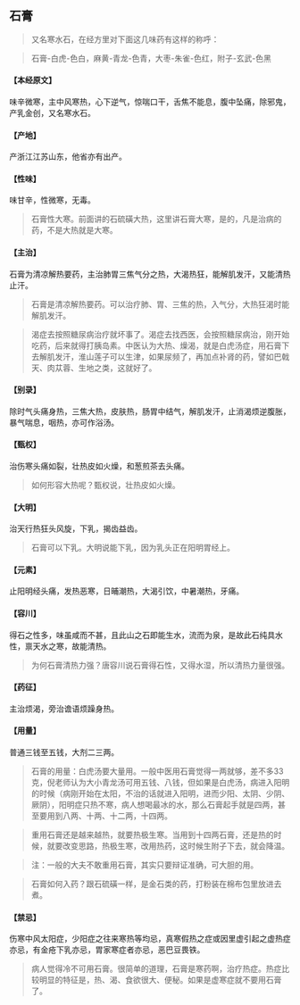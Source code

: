 ## 石膏

> 又名寒水石，在经方里对下面这几味药有这样的称呼：

> 石膏-白虎-色白，麻黄-青龙-色青，大枣-朱雀-色红，附子-玄武-色黑

#### 【本经原文】
味辛微寒，主中风寒热，心下逆气，惊喘口干，舌焦不能息，腹中坠痛，除邪鬼，产乳金创，又名寒水石。
#### 【产地】
产浙江江苏山东，他省亦有出产。
#### 【性味】
味甘辛，性微寒，无毒。

> 石膏性大寒。前面讲的石硫磺大热，这里讲石膏大寒，是的，凡是治病的药，不是大热就是大寒。

#### 【主治】
石膏为清凉解热要药，主治肺胃三焦气分之热，大渴热狂，能解肌发汗，又能清热止汗。

> 石膏是清凉解热要药。可以治疗肺、胃、三焦的热，入气分，大热狂渴时能解肌发汗。

> 渴症去按照糖尿病治疗就坏事了‍‍‍‍。渴症去找西医，会按照糖尿病治，刚开始吃药，后来就得打胰岛素。中医认为大热、燥渴，就是白虎汤症，用石膏下去解肌发汗，淮山莲子可以生津，如果尿频了，再加点补肾的药，譬如巴戟天、肉苁蓉、生地之类，这就好了。

#### 【别录】
除时气头痛身热，三焦大热，皮肤热，肠胃中结气，解肌发汗，止消渴烦逆腹胀，暴气喘息，咽热，亦可作浴汤。
#### 【甄权】
治伤寒头痛如裂，壮热皮如火燥，和葱煎茶去头痛。

> 如何形容大热呢？甄权说，壮热皮如火燥。

#### 【大明】
治天行热狂头风旋，下乳，揭齿益齿。

> 石膏可以下乳。大明说能下乳，因为乳头正在阳明胃经上。

#### 【元素】
止阳明经头痛，发热恶寒，日晡潮热，大渴引饮，中暑潮热，牙痛。
#### 【容川】
得石之性多，味虽咸而不甚，且此山之石即能生水，流而为泉，是故此石纯具水性，禀天水之寒，故能清热。

> 为何石膏清热力强？唐容川说石膏得石性，又得水湿，所以清热力量很强。

#### 【药征】
主治烦渴，旁治谵语烦躁身热。
#### 【用量】
普通三钱至五钱，大剂二三两。

> 石膏的用量：白虎汤要大量用。一般中医用石膏觉得一两就够，差不多33克，倪老师认为大小青龙汤可用五钱、八钱，但如果是白虎汤，病进入阳明的时候（病刚开始在太阳，不治的话就进入阳明，进而少阳、太阴、少阴、厥阴），阳明症只热不寒，病人想喝最冰的水，那么石膏起手就是四两，甚至要用到八两、十两、十二两，十四两。


> 重用石膏还是越来越热，就要热极生寒。当用到十四两石膏，还是热的时候，就要改变思路，热极生寒，改用热药，这时候生附子下去，就会降温。

> 注：一般的大夫不敢重用石膏，其实只要辩证准确，可大胆的用。

> 石膏如何入药？跟石硫磺一样，是金石类的药，打粉装在棉布包里放进去煮。

#### 【禁忌】
伤寒中风太阳症，少阳症之往来寒热等均忌，真寒假热之症或因里虚引起之虚热症亦忌，有金疮下乳亦忌，胃家寒症者亦忌，恶巴豆畏铁。

> 病人觉得冷不可用石膏。很简单的道理，石膏是寒药啊，治疗热症。热症比较明显的特征是，热、渴、食欲很大、便秘。如果是虚寒症就不要用石膏了。